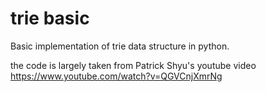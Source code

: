 # trie basic
Basic implementation of trie data structure in python.

the code is largely taken from Patrick Shyu's youtube video 
https://www.youtube.com/watch?v=QGVCnjXmrNg
